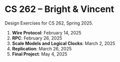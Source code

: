 # CS 262 – Bright & Vincent

Design Exercises for CS 262, Spring 2025.

1. **Wire Protocol**: February 14, 2025
2. **RPC**: February 26, 2025
3. **Scale Models and Logical Clocks**: March 2, 2025
4. **Replication**: March 26, 2025
5. **Final Project**: May 4, 2025